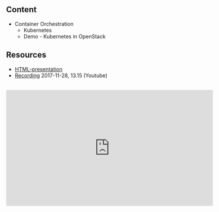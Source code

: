 ## Content
* Container Orchestration
  * Kubernetes
  * Demo - Kubernetes in OpenStack

## Resources
- [HTML-presentation](https://rawgit.com/2dv611/syllabus/master/resources/lectures/05_container_orchestration/index.html#/)
- [Recording](https://youtu.be/YVesDlwrZEk?t=1h14m40s&list=PLSWJPPj5sKmoqjJLHTdNsZPg0yeGMdd11) 2017-11-28, 13.15 (Youtube)

<br />
<iframe width="560" height="315" src="https://www.youtube.com/embed/YVesDlwrZEk?t=1h14m40s&list=PLSWJPPj5sKmoqjJLHTdNsZPg0yeGMdd11" frameborder="0" allowfullscreen></iframe>
